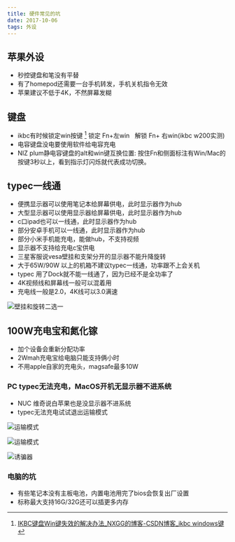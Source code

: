 ```yaml
---
title: 硬件常见的坑
date: 2017-10-06
tags: 外设
---
```


## 苹果外设

- 秒控键盘和笔没有平替
- 有了homepod还需要一台手机转发，手机关机指令无效
- 苹果建议不低于4K，不然屏幕发糊 <!--more-->

## 键盘
- ikbc有时候锁定win按键 [^1]  锁定 Fn+左win   解锁 Fn+ 右win(ikbc w200实测)
- 电容键盘没电要使用软件给电容充电
- NIZ plum静电容键盘的alt和win键互换位置: 按住Fn和侧面标注有Win/Mac的按键3秒以上，看到指示灯闪烁就代表成功切换。

## typec一线通
- 便携显示器可以使用笔记本给屏幕供电，此时显示器作为hub
- 大型显示器可以使用显示器给屏幕供电，此时显示器作为hub
- c口ipad也可以一线通，此时显示器作为hub
- 部分安卓手机可以一线通，此时显示器作为hub
- 部分小米手机能充电，能做hub，不支持视频
- 显示器不支持给充电c宝供电
- 三星客服说vesa壁挂和支架分开的显示器不能升降旋转
- 大于65W/90W 以上的机箱不建议typec一线通，功率跟不上会关机
- typec 用了Dock就不能一线通了，因为已经不是全功率了
- 4K视频线和屏幕线一般可以混着用
- 充电线一般是2.0，4K线可以3.0满速

![壁挂和旋转二选一](https://raw.githubusercontent.com/Xu-Hardy/image-host/master/20230124150507.png)

## 100W充电宝和氮化镓

- 加个设备会重新分配功率
- 2Wmah充电宝给电脑只能支持俩小时
- 不用apple自家的充电头，magsafe最多10W

### PC typec无法充电，MacOS开机无显示器不进系统

- NUC 维奇说白苹果也是没显示器不进系统
- typec无法充电试试退出运输模式

![运输模式](https://raw.githubusercontent.com/Xu-Hardy/image-host/master/20230124150547.png)

![运输模式](https://raw.githubusercontent.com/Xu-Hardy/image-host/master/20230124150603.png)

![诱骗器](https://raw.githubusercontent.com/Xu-Hardy/image-host/master/20230124150621.png)


### 电脑的坑
- 有些笔记本没有主板电池，内置电池用完了bios会恢复出厂设置
- 标称最大支持16G/32G还可以插更多内存


[^1]:[IKBC键盘Win键失效的解决办法_NXGG的博客-CSDN博客_ikbc windows键](https://blog.csdn.net/norman_irsa/article/details/114735798)